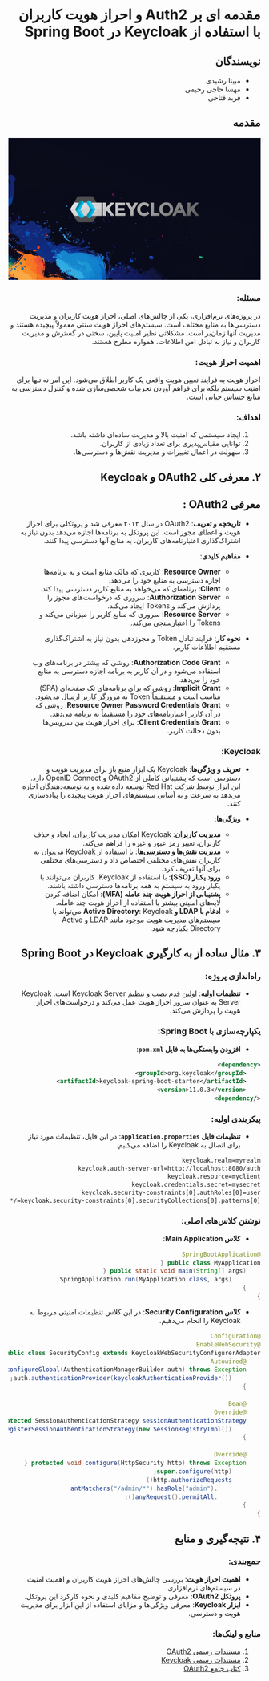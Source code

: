 <div dir="rtl">

# مقدمه ای بر Auth2 و احراز هویت کاربران با استفاده از Keycloak در Spring Boot

## نویسندگان
- مبینا رشیدی
- مهسا حاجی رحیمی
- فربد فتاحی

## مقدمه
![Alt Text](logo.png)

### مسئله:
در پروژه‌های نرم‌افزاری، یکی از چالش‌های اصلی، احراز هویت کاربران و مدیریت دسترسی‌ها به منابع مختلف است. سیستم‌های احراز هویت سنتی معمولاً پیچیده هستند و مدیریت آنها زمان‌بر است. مشکلاتی نظیر امنیت پایین، سختی در گسترش و مدیریت کاربران و نیاز به تبادل امن اطلاعات، همواره مطرح هستند. 

### اهمیت احراز هویت:
احراز هویت به فرایند تعیین هویت واقعی یک کاربر اطلاق می‌شود. این امر نه تنها برای امنیت سیستم بلکه برای فراهم آوردن تجربیات شخصی‌سازی شده و کنترل دسترسی به منابع حساس حیاتی است.

### اهداف: 
1. ایجاد سیستمی که امنیت بالا و مدیریت ساده‌ای داشته باشد.
2. توانایی مقیاس‌پذیری برای تعداد زیادی از کاربران.
3. سهولت در اعمال تغییرات و مدیریت نقش‌ها و دسترسی‌ها.

## ۲. معرفی کلی OAuth2 و Keycloak

## معرفی OAuth2 :
- **تاریخچه و تعریف**: OAuth2 در سال ۲۰۱۲ معرفی شد و پروتکلی برای احراز هویت و اعطای مجوز است. این پروتکل به برنامه‌ها اجازه می‌دهد بدون نیاز به اشتراک‌گذاری اعتبارنامه‌های کاربران، به منابع آنها دسترسی پیدا کنند.
  
- **مفاهیم کلیدی**:
  - **Resource Owner**: کاربری که مالک منابع است و به برنامه‌ها اجازه دسترسی به منابع خود را می‌دهد.
  - **Client**: برنامه‌ای که می‌خواهد به منابع کاربر دسترسی پیدا کند.
  - **Authorization Server**: سروری که درخواست‌های مجوز را پردازش می‌کند و Tokens ایجاد می‌کند.
  - **Resource Server**: سروری که منابع کاربر را میزبانی می‌کند و Tokens را اعتبارسنجی می‌کند.
  
- **نحوه کار**: فرآیند تبادل Token و مجوزدهی بدون نیاز به اشتراک‌گذاری مستقیم اطلاعات کاربر.
  - **Authorization Code Grant**: روشی که بیشتر در برنامه‌های وب استفاده می‌شود و در آن کاربر به برنامه اجازه دسترسی به منابع خود را می‌دهد.
  - **Implicit Grant**: روشی که برای برنامه‌های تک صفحه‌ای (SPA) مناسب است و مستقیماً Token به مرورگر کاربر ارسال می‌شود.
  - **Resource Owner Password Credentials Grant**: روشی که در آن کاربر اعتبارنامه‌های خود را مستقیماً به برنامه می‌دهد.
  - **Client Credentials Grant**: برای احراز هویت بین سرویس‌ها بدون دخالت کاربر.

### Keycloak:
- **تعریف و ویژگی‌ها**: Keycloak یک ابزار منبع باز برای مدیریت هویت و دسترسی است که پشتیبانی کاملی از OAuth2 و OpenID Connect دارد. این ابزار توسط شرکت Red Hat توسعه داده شده و به توسعه‌دهندگان اجازه می‌دهد به سرعت و به آسانی سیستم‌های احراز هویت پیچیده را پیاده‌سازی کنند.
  
- **ویژگی‌ها**:
  - **مدیریت کاربران**: Keycloak امکان مدیریت کاربران، ایجاد و حذف کاربران، تغییر رمز عبور و غیره را فراهم می‌کند.
  - **مدیریت نقش‌ها و دسترسی‌ها**: با استفاده از Keycloak می‌توان به کاربران نقش‌های مختلفی اختصاص داد و دسترسی‌های مختلفی برای آنها تعریف کرد.
  - **ورود یکبار (SSO)**: با استفاده از Keycloak، کاربران می‌توانند با یکبار ورود به سیستم به همه برنامه‌ها دسترسی داشته باشند.
  - **پشتیبانی از احراز هویت چند عامله (MFA)**: امکان اضافه کردن لایه‌های امنیتی بیشتر با استفاده از احراز هویت چند عامله.
  - **ادغام با LDAP و Active Directory**: Keycloak می‌تواند با سیستم‌های مدیریت هویت موجود مانند LDAP و Active Directory یکپارچه شود.

## ۳. مثال ساده از به کارگیری Keycloak در Spring Boot

### راه‌اندازی پروژه:
- **تنظیمات اولیه**: اولین قدم نصب و تنظیم Keycloak Server است. Keycloak Server به عنوان سرور احراز هویت عمل می‌کند و درخواست‌های احراز هویت را پردازش می‌کند.

### یکپارچه‌سازی با Spring Boot:
- **افزودن وابستگی‌ها به فایل `pom.xml`**:
  
```xml
<dependency>
    <groupId>org.keycloak</groupId>
    <artifactId>keycloak-spring-boot-starter</artifactId>
    <version>11.0.3</version>
</dependency>
```

### پیکربندی اولیه:
- **تنظیمات فایل `application.properties`**: در این فایل، تنظیمات مورد نیاز برای اتصال به Keycloak را اضافه می‌کنیم.
  
```properties
keycloak.realm=myrealm
keycloak.auth-server-url=http://localhost:8080/auth
keycloak.resource=myclient
keycloak.credentials.secret=mysecret
keycloak.security-constraints[0].authRoles[0]=user
keycloak.security-constraints[0].securityCollections[0].patterns[0]=/*
```

### نوشتن کلاس‌های اصلی:
- **کلاس Main Application**:
  
```java
@SpringBootApplication
public class MyApplication {
    public static void main(String[] args) {
        SpringApplication.run(MyApplication.class, args);
    }
}
```

- **کلاس Security Configuration**: در این کلاس تنظیمات امنیتی مربوط به Keycloak را انجام می‌دهیم.
  
```java
@Configuration
@EnableWebSecurity
public class SecurityConfig extends KeycloakWebSecurityConfigurerAdapter {
    @Autowired
    public void configureGlobal(AuthenticationManagerBuilder auth) throws Exception {
        auth.authenticationProvider(keycloakAuthenticationProvider());
    }

    @Bean
    @Override
    protected SessionAuthenticationStrategy sessionAuthenticationStrategy() {
        return new RegisterSessionAuthenticationStrategy(new SessionRegistryImpl());
    }

    @Override
    protected void configure(HttpSecurity http) throws Exception {
        super.configure(http);
        http.authorizeRequests()
            .antMatchers("/admin/*").hasRole("admin")
            .anyRequest().permitAll();
    }
}
```

## ۴. نتیجه‌گیری و منابع

### جمع‌بندی: 
- **اهمیت احراز هویت**: بررسی چالش‌های احراز هویت کاربران و اهمیت امنیت در سیستم‌های نرم‌افزاری.
- **پروتکل OAuth2**: معرفی و توضیح مفاهیم کلیدی و نحوه کارکرد این پروتکل.
- **ابزار Keycloak**: معرفی ویژگی‌ها و مزایای استفاده از این ابزار برای مدیریت هویت و دسترسی.

### منابع و لینک‌ها:
1. [مستندات رسمی OAuth2](https://oauth.net/2/)
2. [مستندات رسمی Keycloak](https://www.keycloak.org/documentation.html)
3. [کتاب جامع OAuth2](https://oauth2simplified.com/)

</div>
